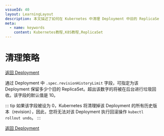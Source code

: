 ```yaml
---
vssueId: 40
layout: LearningLayout
description: 本文描述了如何在 Kubernetes 中清理 Deployment 中旧的 ReplicaSet
meta:
  - name: keywords
    content: Kubernetes教程,K8S教程,ReplicaSet
---
```


# 清理策略

[返回 Deployment](./#deployment-概述)

通过 Deployment 中 `.spec.revisionHistoryLimit` 字段，可指定为该 Deployment 保留多少个旧的 ReplicaSet。超出该数字的将被在后台进行垃圾回收。该字段的默认值是 10。

::: tip
如果该字段被设为 0，Kubernetes 将清理掉该 Deployment 的所有历史版本（revision），因此，您将无法对该 Deployment 执行回滚操作 `kubectl rollout undo`。
:::

<!-- <el-tabs type="border-card">

<el-tab-pane label="使用 kubectl 指定 revisionHistroyLimit">
正在撰写中

</el-tab-pane>

<el-tab-pane label="使用 Kuboard 指定 revisionHistroyLimit">
正在撰写中

</el-tab-pane>

</el-tabs> -->

[返回 Deployment](./#deployment-概述)

